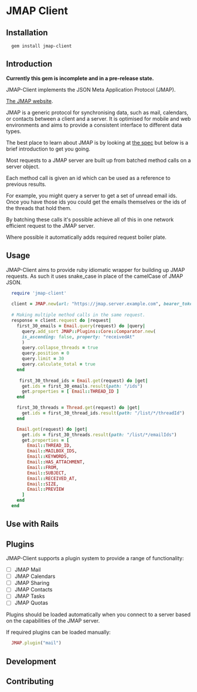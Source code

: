 # JMAP Client

## Installation

```shell
  gem install jmap-client
```

## Introduction

**Currently this gem is incomplete and in a pre-release state.**

JMAP-Client implements the JSON Meta Application Protocol (JMAP).

[The JMAP website](https://jmap.io).

JMAP is a generic protocol for synchronising data, such as mail, calendars, or
contacts between a client and a server. It is optimised for mobile and web
environments and aims to provide a consistent interface to different data
types.

The best place to learn about JMAP is by looking at [the spec](https://jmap.io/spec-core.html)
but below is a brief introduction to get you going.

Most requests to a JMAP server are built up from batched method calls on
a server object.

Each method call is given an id which can be used as a reference to previous
results.

For example, you might query a server to get a set of unread email ids.  Once
you have those ids you could get the emails themselves or the ids of the
threads that hold them.

By batching these calls it's possible achieve all of this in one network
efficient request to the JMAP server.

Where possible it automatically adds required request boiler plate.

## Usage

JMAP-Client aims to provide ruby idiomatic wrapper for building up JMAP requests.
As such it uses snake_case in place of the camelCase of JMAP JSON.

```ruby
  require 'jmap-client'
  
  client = JMAP.new(url: "https://jmap.server.example.com", bearer_token: "API-TOKEN-GENERATED-BY-SERVER")
  
  # Making multiple method calls in the same request.
  response = client.request do |request|
    first_30_emails = Email.query(request) do |query|
      query.add_sort JMAP::Plugins::Core::Comparator.new(
      is_ascending: false, property: "receivedAt"
      )
      query.collapse_threads = true
      query.position = 0
      query.limit = 30
      query.calculate_total = true
    end
    
     first_30_thread_ids = Email.get(request) do |get|
      get.ids = first_30_emails.result(path: "/ids")
      get.properties = [ Email::THREAD_ID ]
    end

    first_30_threads = Thread.get(request) do |get|
      get.ids = first_30_thread_ids.result(path: "/list/*/threadId")
    end

    Email.get(request) do |get|
      get.ids = first_30_threads.result(path: "/list/*/emailIds")
      get.properties = [
        Email::THREAD_ID,
        Email::MAILBOX_IDS,
        Email::KEYWORDS,
        Email::HAS_ATTACHMENT,
        Email::FROM,
        Email::SUBJECT,
        Email::RECEIVED_AT,
        Email::SIZE,
        Email::PREVIEW
      ]
    end
  end
```

## Use with Rails

## Plugins
JMAP-Client supports a plugin system to provide a range of functionality:

  * [ ] JMAP Mail
  * [ ] JMAP Calendars
  * [ ] JMAP Sharing
  * [ ] JMAP Contacts
  * [ ] JMAP Tasks
  * [ ] JMAP Quotas

Plugins should be loaded automatically when you connect to a server based on
the capabilities of the JMAP server.

If required plugins can be loaded manually:

```ruby
  JMAP.plugin("mail")
```

## Development

## Contributing

